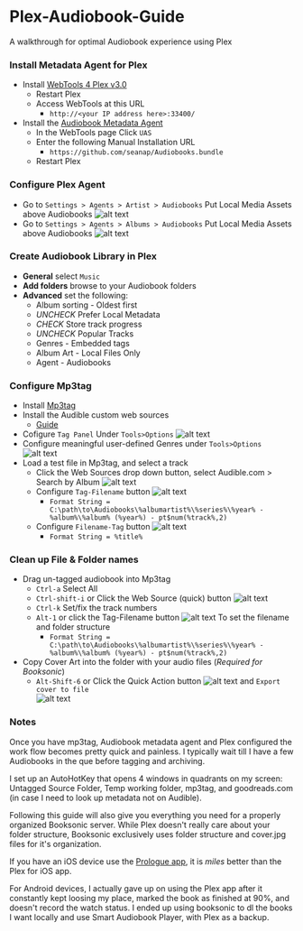 # Plex-Audiobook-Guide
A walkthrough for optimal Audiobook experience using Plex

### Install Metadata Agent for Plex
* Install [WebTools 4 Plex v3.0](https://github.com/ukdtom/WebTools.bundle/wiki/Install)  
  * Restart Plex
  * Access WebTools at this URL  
    * `http://<your IP address here>:33400/`
* Install the [Audiobook Metadata Agent](https://github.com/seanap/Audiobooks.bundle)
  * In the WebTools page Click `UAS`
  * Enter the following Manual Installation URL
    * `https://github.com/seanap/Audiobooks.bundle`
  * Restart Plex

### Configure Plex Agent  
* Go to `Settings > Agents > Artist > Audiobooks` Put Local Media Assets above Audiobooks
 ![alt text](https://i.imgur.com/oEKdpmd.png "Artist Agent Config")
* Go to `Settings > Agents > Albums > Audiobooks` Put Local Media Assets above Audiobooks
 ![alt text](https://i.imgur.com/1aKHJeB.png "Album Agent Config")

### Create Audiobook Library in Plex
 * **General** select `Music`
 * **Add folders** browse to your Audiobook folders
 * **Advanced** set the following:  
   * Album sorting - Oldest first
   * *UNCHECK* Prefer Local Metadata
   * *CHECK* Store track progress
   * *UNCHECK* Popular Tracks
   * Genres - Embedded tags
   * Album Art - Local Files Only
   * Agent - Audiobooks
   
### Configure Mp3tag
* Install [Mp3tag](https://www.mp3tag.de/en/)
* Install the Audible custom web sources  
  * [Guide](https://github.com/seanap/Audible.com-Search-by-Album)
* Cofigure `Tag Panel` Under `Tools>Options`
  ![alt text](https://i.imgur.com/ERv9n8G.png "Tag Panel")
* Configure meaningful user-defined Genres under `Tools>Options`  
  ![alt text](https://i.imgur.com/YXnh7ve.png "User-defined Genres")
* Load a test file in Mp3tag, and select a track
  * Click the Web Sources drop down button, select Audible.com > Search by Album
   ![alt text](https://i.imgur.com/Q4ySYh2.png "Web Source Select")
  * Configure `Tag-Filename` button ![alt text](https://i.imgur.com/KJGD4sE.png "Tag-Filename")
    * `Format String = C:\path\to\Audiobooks\%albumartist%\%series%\%year% - %album%\%album% (%year%) - pt$num(%track%,2)`
  * Configure `Filename-Tag` button ![alt text](https://i.imgur.com/BE25NFp.png "Filename-Tag")
    * `Format String = %title%`

### Clean up File & Folder names  
* Drag un-tagged audiobook into Mp3tag
  * `Ctrl-a` Select All
  * `Ctrl-shift-i` or Click the Web Source (quick) button
![alt text](https://i.imgur.com/AjJbUqE.png "Tag Source")
  * `Ctrl-k` Set/fix the track numbers
  * `Alt-1` or click the Tag-Filename button
![alt text](https://i.imgur.com/KJGD4sE.png "Tag-Filename") To set the filename and folder structure  
     * `Format String = C:\path\to\Audiobooks\%albumartist%\%series%\%year% - %album%\%album% (%year%) - pt$num(%track%,2)`  
* Copy Cover Art into the folder with your audio files (*Required for Booksonic*)
  * `Alt-Shift-6` or Click the Quick Action button ![alt text](https://i.imgur.com/UMueLqS.png "Quick Actions") and `Export cover to file`  
  ![alt text](https://i.imgur.com/vAxejs8.png "Quick Action - Cover to folder")  

### Notes
Once you have mp3tag, Audiobook metadata agent and Plex configured the work flow becomes pretty quick and painless.  I typically wait till I have a few Audiobooks in the que before tagging and archiving.  

   I set up an AutoHotKey that opens 4 windows in quadrants on my screen: Untagged Source Folder, Temp working folder, mp3tag, and goodreads.com (in case I need to look up metadata not on Audible).

   Following this guide will also give you everything you need for a properly organized Booksonic server.  While Plex doesn't really care about your folder structure, Booksonic exclusively uses folder structure and cover.jpg files for it's organization.

   If you have an iOS device use the [Prologue app](https://prologue-app.com/), it is *miles* better than the Plex for iOS app.

   For Android devices, I actually gave up on using the Plex app after it constantly kept loosing my place, marked the book as finished at 90%, and doesn't record the watch status. I ended up using booksonic to dl the books I want locally and use Smart Audiobook Player, with Plex as a backup.
